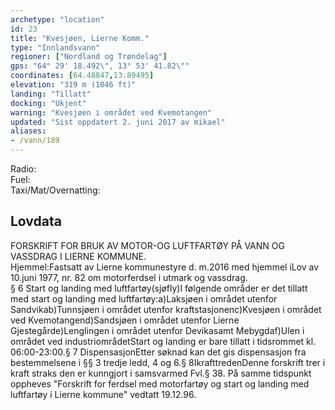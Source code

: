 ```yaml
---
archetype: "location"
id: 23
title: "Kvesjøen, Lierne Komm."
type: "Innlandsvann"
regioner: ["Nordland og Trøndelag"]
gps: "64° 29' 18.492\", 13° 53' 41.82\""
coordinates: [64.48847,13.89495]
elevation: "319 m (1046 ft)"
landing: "Tillatt"
docking: "Ukjent"
warning: "Kvesjøen i området ved Kvemotangen"
updated: "Sist oppdatert 2. juni 2017 av mikael"
aliases:
- /vann/189
---
```


Radio:\
Fuel:\
Taxi/Mat/Overnatting:

## Lovdata

FORSKRIFT FOR BRUK AV MOTOR-OG LUFTFARTØY PÅ VANN OG VASSDRAG I LIERNE KOMMUNE.\
Hjemmel:Fastsatt av Lierne kommunestyre d. m.2016 med hjemmel iLov av 10.juni 1977, nr. 82 om motorferdsel i utmark og vassdrag.\
§ 6 Start og landing med luftfartøy(sjøfly)I følgende områder er det tillatt med start og landing med luftfartøy:a)Laksjøen i området utenfor Sandvikab)Tunnsjøen i området utenfor kraftstasjonenc)Kvesjøen i området ved Kvemotangend)Sandsjøen i området utenfor Lierne Gjestegårde)Lenglingen i området utenfor Devikasamt Mebygdaf)Ulen i området ved industriområdetStart og landing er bare tillatt i tidsrommet kl. 06:00-23:00.§ 7 DispensasjonEtter søknad kan det gis dispensasjon fra bestemmelsene i §§ 3 tredje ledd, 4 og 6.§ 8IkrafttredenDenne forskrift trer i kraft straks den er kunngjort i samsvarmed Fvl.§ 38.  På samme tidspunkt oppheves "Forskrift for ferdsel med motorfartøy og start og landing med luftfartøy i Lierne kommune" vedtatt 19.12.96.
